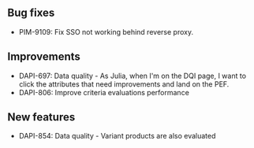 ## Bug fixes

- PIM-9109: Fix SSO not working behind reverse proxy.

## Improvements

- DAPI-697: Data quality - As Julia, when I'm on the DQI page, I want to click the attributes that need improvements and land on the PEF.
- DAPI-806: Improve criteria evaluations performance

## New features

- DAPI-854: Data quality - Variant products are also evaluated
